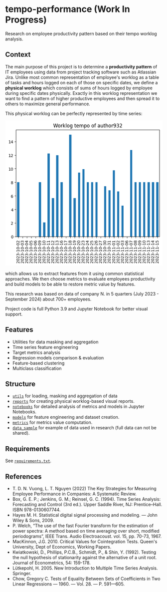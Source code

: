 # tempo-performance (Work In Progress)

Research on employee productivity pattern based on their tempo worklog analysis.

## Context

The main purpose of this project is to determine a **productivity pattern** of IT employees using data from project 
tracking software such as Atlassian Jira. Unlike most common representation of employee's worklog as a table of tasks
and hours logged on each of those on specific dates, we define a **physical worklog** which consists of sums of hours 
logged by employee during specific dates physically. Exactly in this worklog representation we want to find a pattern 
of higher productive employees and then spread it to others to maximize general performance.

This physical worklog can be perfectly represented by time series:

![Example of physical worklog](images/physical_worklog.png)

which allows us to extract features from it using common statistical approaches.
We then choose metrics to evaluate employees productivity and build models to be able to restore metric value by 
features.

This research was based on data of company N. in 5 quarters (July 2023 - September 2024) about 700+ employees.

Project code is full Python 3.9 and Jupyter Notebook for better visual support.

## Features

* Utilities for data masking and aggregation
* Time series feature engineering
* Target metrics analysis
* Regression models comparison & evaluation
* Feature-based clustering
* Multiclass classification 

## Structure

* [`utils`](utils) for loading, masking and aggregation of data
* [`reports`](reports) for creating physical worklog-based visual reports.
* [`notebooks`](notebooks) for detailed analysis of metrics and models in Jupyter Notebooks.
* [`models`](models) for feature engineering and dataset creation.
* [`metrics`](metrics) for metrics value computation.
* [`data_sample`](data_sample) for example of data used in research (full data can not be shared).

## Requirements

See [`requirements.txt`](requirements.txt).

## References

* T. D. N. Vuong, L. T. Nguyen (2022) The Key Strategies for Measuring Employee Performance in Companies: 
A Systematic Review.
* Box, G. E. P.; Jenkins, G. M.; Reinsel, G. C. (1994). Time Series Analysis: Forecasting and Control (3rd ed.). 
Upper Saddle River, NJ: Prentice–Hall. ISBN 978-0130607744.
* Hayes M. H. Statistical digital signal processing and modeling. — John Wiley & Sons, 2009.
* P. Welch, “The use of the fast Fourier transform for the estimation of power spectra: A method based on time 
averaging over short, modified periodograms”, IEEE Trans. Audio Electroacoust. vol. 15, pp. 70-73, 1967.
* MacKinnon, J.G. 2010. Critical Values for Cointegration Tests. Queen's University, Dept of Economics, 
Working Papers.
* Kwiatkowski, D., Phillips, P.C.B., Schmidt, P., & Shin, Y. (1992). Testing the null hypothesis of stationarity 
against the alternative of a unit root. Journal of Econometrics, 54: 159-178.
* Lütkepohl, H. 2005. New Introduction to Multiple Time Series Analysis. Springer.
* Chow, Gregory C. Tests of Equality Between Sets of Coefficients in Two Linear Regressions — 1960. — Vol. 28. — P. 
591—605.